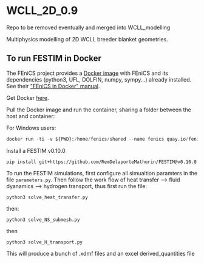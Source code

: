 # WCLL_2D_0.9

Repo to be removed eventually and merged into WCLL_modelling

Multiphysics modelling of 2D WCLL breeder blanket geometries.


## To run FESTIM in Docker
The FEniCS project provides a [Docker image](https://hub.docker.com/r/fenicsproject/stable/) with FEniCS and its dependencies (python3, UFL, DOLFIN, numpy, sympy...)  already installed. See their ["FEniCS in Docker" manual](https://fenics.readthedocs.io/projects/containers/en/latest/).

Get Docker [here](https://www.docker.com/community-edition).

Pull the Docker image and run the container, sharing a folder between the host and container:

For Windows users:
```python
docker run -ti -v ${PWD}:/home/fenics/shared --name fenics quay.io/fenicsproject/stable:latest
```

Install a FESTIM v0.10.0
```
pip install git+https://github.com/RemDelaporteMathurin/FESTIM@v0.10.0
```
To run the FESTIM simulations, first configure all simualtion paramters in the file `parameters.py`. Then follow the work flow of heat transfer --> fluid dyanamics --> hydrogen transport, thus first run the file:
```
python3 solve_heat_transfer.py
```
then:
```
python3 solve_NS_submesh.py
```
then
```
python3 solve_H_transport.py
```
This will produce a bunch of .xdmf files and an excel derived_quantities file